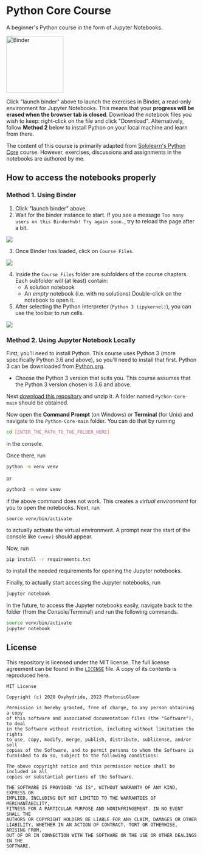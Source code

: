 # Python Core Course
A beginner's Python course in the form of Jupyter Notebooks.
 
<a href="https://mybinder.org/v2/gh/Oxyhydride/Python-Core/main"><img src="https://camo.githubusercontent.com/581c077bdbc6ca6899c86d0acc6145ae85e9d80e6f805a1071793dbe48917982/68747470733a2f2f6d7962696e6465722e6f72672f62616467655f6c6f676f2e737667" alt="Binder" data-canonical-src="https://mybinder.org/badge_logo.svg" style="width: 150px"></a>

Click "launch binder" above to launch the exercises in Binder, a read-only environment for Jupyter Notebooks. This means that your **progress will be erased when the browser tab is closed**. Download the notebook files you wish to keep: right-click on the file and click "Download". Alternatively, follow **Method 2** below to install Python on your local machine and learn from there.

The content of this course is primarily adapted from [Sololearn's Python Core](https://www.sololearn.com/learning/1073) course. However, exercises, discussions and assignments in the notebooks are authored by me.

## How to access the notebooks properly
### Method 1. Using Binder
1. Click "launch binder" above.
2. Wait for the binder instance to start. If you see a message `Too many users on this BinderHub! Try again soon.`, try to reload the page after a bit.

![](./Images/starting-binder.jpg)

3. Once Binder has loaded, click on `Course Files`.

![](./Images/binder-main-page.jpg)

4. Inside the `Course Files` folder are subfolders of the course chapters. Each subfolder will (at least) contain:
    - A solution notebook
    - An *empty* notebook (i.e. with no solutions)
Double-click on the notebook to open it.
5. After selecting the Python interpreter (`Python 3 (ipykernel)`), you can use the toolbar to run cells.

![](./Images/toolbar-example.jpg)

### Method 2. Using Jupyter Notebook Locally
First, you'll need to install Python. This course uses Python 3 (more specifically Python 3.6 and above), so you'll need to install that first. Python 3 can be downloaded from [Python.org](https://www.python.org/downloads/).
- Choose the Python 3 version that suits you. This course assumes that the Python 3 version chosen is 3.6 and above.

Next [download this repository](https://github.com/PhotonicGluon/Python-Core/archive/refs/heads/main.zip) and unzip it. A folder named `Python-Core-main` should be obtained.

Now open the **Command Prompt** (on Windows) or **Terminal** (for Unix) and navigate to the `Python-Core-main` folder. You can do that by running
```bash
cd [ENTER_THE_PATH_TO_THE_FOLDER_HERE]
```
in the console.

Once there, run
```bash
python -m venv venv
```
or
```bash
python3 -m venv venv
````
if the above command does not work. This creates a *virtual environment* for you to open the notebooks. Next, run
```
source venv/bin/activate
```
to actually activate the virtual environment. A prompt near the start of the console like `(venv)` should appear.

Now, run
```bash
pip install -r requirements.txt
```
to install the needed requirements for opening the Jupyter notebooks.

Finally, to actually start accessing the Jupyter notebooks, run
```bash
jupyter notebook
```

In the future, to access the Jupyter notebooks easily, navigate back to the folder (from the Console/Terminal) and run the following commands.
```bash
source venv/bin/activate
jupyter notebook
```

## License
This repository is licensed under the MIT license. The full license agreement can be found in the [`LICENSE`](LICENSE) file. A copy of its contents is reproduced here.
```
MIT License

Copyright (c) 2020 Oxyhydride, 2023 PhotonicGluon

Permission is hereby granted, free of charge, to any person obtaining a copy
of this software and associated documentation files (the "Software"), to deal
in the Software without restriction, including without limitation the rights
to use, copy, modify, merge, publish, distribute, sublicense, and/or sell
copies of the Software, and to permit persons to whom the Software is
furnished to do so, subject to the following conditions:

The above copyright notice and this permission notice shall be included in all
copies or substantial portions of the Software.

THE SOFTWARE IS PROVIDED "AS IS", WITHOUT WARRANTY OF ANY KIND, EXPRESS OR
IMPLIED, INCLUDING BUT NOT LIMITED TO THE WARRANTIES OF MERCHANTABILITY,
FITNESS FOR A PARTICULAR PURPOSE AND NONINFRINGEMENT. IN NO EVENT SHALL THE
AUTHORS OR COPYRIGHT HOLDERS BE LIABLE FOR ANY CLAIM, DAMAGES OR OTHER
LIABILITY, WHETHER IN AN ACTION OF CONTRACT, TORT OR OTHERWISE, ARISING FROM,
OUT OF OR IN CONNECTION WITH THE SOFTWARE OR THE USE OR OTHER DEALINGS IN THE
SOFTWARE.
```
